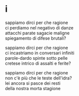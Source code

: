 # i

sappiamo dirci per che ragione  
ci perdiamo nel negativo di danze  
attacchi parate sagacie maligne  
spiegamento di difese brutali?

sappiamo dirci per che ragione  
ci incastriamo in conversari infiniti  
parole-dardo spinte sotto pelle  
cretese intrico di assalti e ferite?

sappiamo dirci per che ragione  
non c'è più che le teste dell'idra?  
lei ancora si pasce dei resti  
della nostra morta stagione
